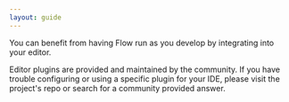 ```yaml
---
layout: guide
---
```


You can benefit from having Flow run as you develop by integrating into your editor.

Editor plugins are provided and maintained by the community. If you have trouble configuring or using a specific plugin for your IDE, please visit the project's repo or search for a community provided answer.